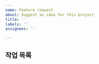 ```yaml
---
name: Feature request
about: Suggest an idea for this project
title: ''
labels: ''
assignees: ''

---
```


## 작업 목록
